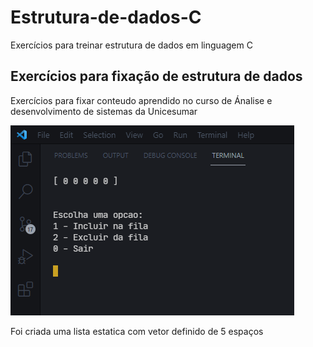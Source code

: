 # Estrutura-de-dados-C
Exercícios para treinar estrutura de dados em linguagem C
<h2>Exercícios para fixação de estrutura de dados</h2>
<p>Exercícios para fixar conteudo aprendido no curso de Ánalise e desenvolvimento de sistemas da Unicesumar</p>
<img src="src/assets/Screenshot_1.png"> 
<p>Foi criada uma lista estatica com vetor definido de 5 espaços</p>
